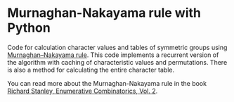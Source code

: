 # Murnaghan-Nakayama rule with Python

Code for calculation character values and tables of symmetric groups using [Murnaghan–Nakayama rule](https://en.wikipedia.org/wiki/Murnaghan–Nakayama_rule). This code implements a recurrent version of the algorithm with caching of characteristic values and permutations. There is also a method for calculating the entire character table.

You can read more about the Murnaghan-Nakayama rule in the book [Richard Stanley, Enumerative Combinatorics, Vol. 2](https://books.google.ru/books?id=7-OXjgEACAAJ&redir_esc=y).
